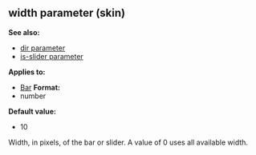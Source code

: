 ## width parameter (skin)
**See also:**
+   [dir parameter](/ref/%7Bskin%7D/param/dir.md) 
+   [is-slider parameter](/ref/%7Bskin%7D/param/is-slider.md) 
<!-- -->
**Applies to:**
+   [Bar](/ref/%7Bskin%7D/control/bar.md) <!-- -->
**Format:**
+   number
<!-- -->
**Default value:**
+   10


Width, in pixels, of the bar or slider. A value of 0 uses all
available width.